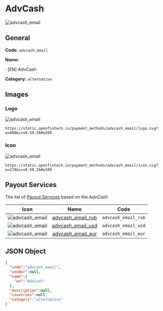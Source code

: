 
# AdvCash 
![advcash_email](https://static.openfintech.io/payment_methods/advcash_email/logo.svg?w=400&c=v0.59.26#w200)  

## General 
**Code:** `advcash_email` 
 
**Name:** 
 
:	[EN] AdvCash 
 
**Category:** `alternative` 
 

## Images 

### Logo 
![advcash_email](https://static.openfintech.io/payment_methods/advcash_email/logo.svg?w=400&c=v0.59.26#w200)  

```
https://static.openfintech.io/payment_methods/advcash_email/logo.svg?w=400&c=v0.59.26#w200
```  

### Icon 
![advcash_email](https://static.openfintech.io/payment_methods/advcash_email/icon.svg?w=278&c=v0.59.26#w100)  

```
https://static.openfintech.io/payment_methods/advcash_email/icon.svg?w=278&c=v0.59.26#w100
```  

## Payout Services 
 
The list of [Payout Services](/payout-services/) based on the _AdvCash_ 

|Icon|Name|Code| 
|:---:|:---:|:---:| 
|![advcash_email](https://static.openfintech.io/payout_methods/advcash_email/icon.svg?w=278&c=v0.59.26#w40) |[advcash_email_rub](/payout-services/advcash_email_rub/)|`advcash_email_rub`| 
|![advcash_email](https://static.openfintech.io/payout_methods/advcash_email/icon.svg?w=278&c=v0.59.26#w40) |[advcash_email_usd](/payout-services/advcash_email_usd/)|`advcash_email_usd`| 
|![advcash_email](https://static.openfintech.io/payout_methods/advcash_email/icon.svg?w=278&c=v0.59.26#w40) |[advcash_email_eur](/payout-services/advcash_email_eur/)|`advcash_email_eur`| 
 

## JSON Object 

```json
{
  "code":"advcash_email",
  "vendor":null,
  "name":{
    "en":"AdvCash"
  },
  "description":null,
  "countries":null,
  "category":"alternative"
}
```  
